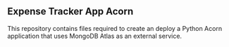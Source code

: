 ## Expense Tracker App Acorn

This repository contains files required to create an deploy a Python Acorn application that uses MongoDB Atlas as an external service. 